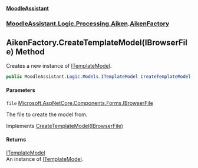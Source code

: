 #### [MoodleAssistant](index.md 'index')
### [MoodleAssistant.Logic.Processing.Aiken](MoodleAssistant.Logic.Processing.Aiken.md 'MoodleAssistant.Logic.Processing.Aiken').[AikenFactory](MoodleAssistant.Logic.Processing.Aiken.AikenFactory.md 'MoodleAssistant.Logic.Processing.Aiken.AikenFactory')

## AikenFactory.CreateTemplateModel(IBrowserFile) Method

Creates a new instance of [ITemplateModel](MoodleAssistant.Logic.Models.ITemplateModel.md 'MoodleAssistant.Logic.Models.ITemplateModel').

```csharp
public MoodleAssistant.Logic.Models.ITemplateModel CreateTemplateModel(Microsoft.AspNetCore.Components.Forms.IBrowserFile file);
```
#### Parameters

<a name='MoodleAssistant.Logic.Processing.Aiken.AikenFactory.CreateTemplateModel(Microsoft.AspNetCore.Components.Forms.IBrowserFile).file'></a>

`file` [Microsoft.AspNetCore.Components.Forms.IBrowserFile](https://docs.microsoft.com/en-us/dotnet/api/Microsoft.AspNetCore.Components.Forms.IBrowserFile 'Microsoft.AspNetCore.Components.Forms.IBrowserFile')

The file to create the model from.

Implements [CreateTemplateModel(IBrowserFile)](MoodleAssistant.Logic.Processing.IReplicatorFactory.CreateTemplateModel(Microsoft.AspNetCore.Components.Forms.IBrowserFile).md 'MoodleAssistant.Logic.Processing.IReplicatorFactory.CreateTemplateModel(Microsoft.AspNetCore.Components.Forms.IBrowserFile)')

#### Returns
[ITemplateModel](MoodleAssistant.Logic.Models.ITemplateModel.md 'MoodleAssistant.Logic.Models.ITemplateModel')  
An instance of [ITemplateModel](MoodleAssistant.Logic.Models.ITemplateModel.md 'MoodleAssistant.Logic.Models.ITemplateModel').